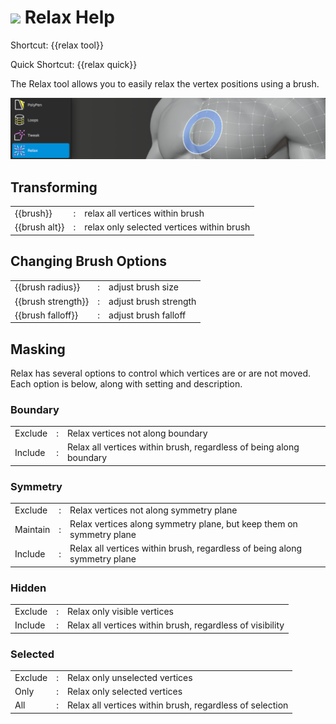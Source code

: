 # ![](relax-icon.png) Relax Help

Shortcut: {{relax tool}}

Quick Shortcut: {{relax quick}}


The Relax tool allows you to easily relax the vertex positions using a brush.

![](help_relax.png)

## Transforming

|  |  |  |
| --- | --- | --- |
| {{brush}}          | : | relax all vertices within brush |
| {{brush alt}}      | : | relax only selected vertices within brush |

## Changing Brush Options

|  |  |  |
| --- | --- | --- |
| {{brush radius}}   | : | adjust brush size |
| {{brush strength}} | : | adjust brush strength |
| {{brush falloff}}  | : | adjust brush falloff |

## Masking

Relax has several options to control which vertices are or are not moved.
Each option is below, along with setting and description.

### Boundary

|  |  |  |
| --- | --- | --- |
| Exclude  | : | Relax vertices not along boundary |
| Include  | : | Relax all vertices within brush, regardless of being along boundary |

### Symmetry

|  |  |  |
| --- | --- | --- |
| Exclude  | : | Relax vertices not along symmetry plane |
| Maintain | : | Relax vertices along symmetry plane, but keep them on symmetry plane |
| Include  | : | Relax all vertices within brush, regardless of being along symmetry plane |

### Hidden

|  |  |  |
| --- | --- | --- |
| Exclude  | : | Relax only visible vertices |
| Include  | : | Relax all vertices within brush, regardless of visibility |

### Selected

|  |  |  |
| --- | --- | --- |
| Exclude  | : | Relax only unselected vertices |
| Only     | : | Relax only selected vertices |
| All      | : | Relax all vertices within brush, regardless of selection |

